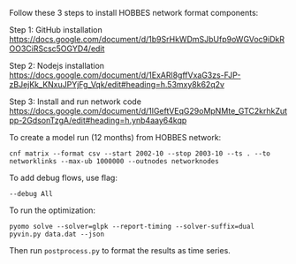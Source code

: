 Follow these 3 steps to install HOBBES network format components:

Step 1: GitHub installation
https://docs.google.com/document/d/1b9SrHkWDmSJbUfp9oWGVoc9iDkROO3CiRScsc5OGYD4/edit

Step 2: Nodejs installation
https://docs.google.com/document/d/1ExARl8gffVxaG3zs-FJP-zBJejKk_KNxuJPYjFg_Vqk/edit#heading=h.53mxy8k62q2v

Step 3: Install and run network code
https://docs.google.com/document/d/1lGeftVEqG29oMpNMte_GTC2krhkZutpp-2GdsonTzgA/edit#heading=h.ynb4aay64kqp


To create a model run (12 months) from HOBBES network: 
```
cnf matrix --format csv --start 2002-10 --stop 2003-10 --ts . --to networklinks --max-ub 1000000 --outnodes networknodes
```

To add debug flows, use flag: 
```
--debug All
```

To run the optimization: 
```
pyomo solve --solver=glpk --report-timing --solver-suffix=dual pyvin.py data.dat --json
```

Then run `postprocess.py` to format the results as time series. 
